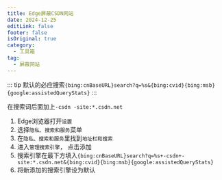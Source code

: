 ```yaml
---
title: Edge屏蔽CSDN网站
date: 2024-12-25
editLink: false
footer: false
isOriginal: true
category:
  - 工具箱
tag:
  - 屏蔽网站
---
```


::: tip
默认的必应搜索`{bing:cnBaseURL}search?q=%s&{bing:cvid}{bing:msb}{google:assistedQueryStats}`
:::

在搜索词后面加上`-csdn -site:*.csdn.net`

1. Edge浏览器打开`设置`
2. 选择`隐私、搜索和服务`菜单
3. 在`隐私、搜索和服务`里找到`地址栏和搜索`
4. 进入`管理搜索引擎`， 点击添加
5. 搜索引擎在最下方填入`{bing:cnBaseURL}search?q=%s+-csdn+-site:*.csdn.net&{bing:cvid}{bing:msb}{google:assistedQueryStats}`
6. 将新添加的搜索引擎设为默认